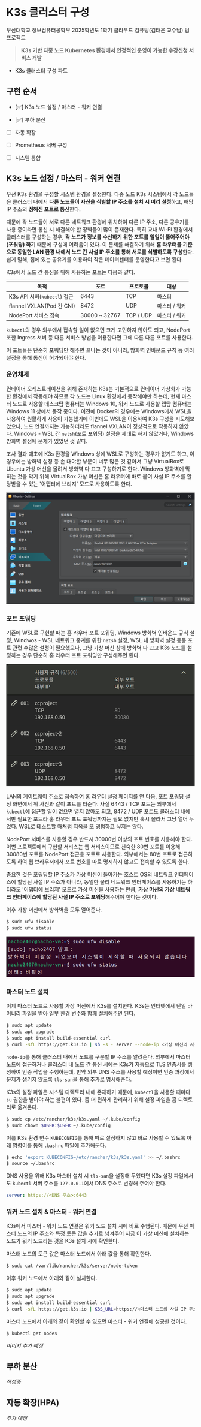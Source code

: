 # K3s 클러스터 구성

부산대학교 정보컴퓨터공학부 2025학년도 1학기 클라우드 컴퓨팅(김태운 교수님) 텀 프로젝트

> **K3s 기반 다중 노드 Kubernetes 환경에서 안정적인 운영이 가능한 수강신청 서비스 개발**

- K3s 클러스터 구성 파트


## 구현 순서

- [✅] K3s 노드 설정 / 마스터 - 워커 연결

- [✅] 부하 분산

- [ ] 자동 확장

- [ ] Prometheus 서버 구성

- [ ] 시스템 통합


## K3s 노드 설정 / 마스터 - 워커 연결

우선 K3s 환경을 구성할 시스템 환경을 설정한다. 다중 노드 K3s 시스템에서 각 노드들은 클러스터 내에서 **다른 노드들이 자신을 식별할 IP 주소를 설치 시 미리 설정**하고, 해당 IP 주소의 **정해진 포트로 통신**한다.

때문에 각 노드들이 서로 다른 네트워크 환경에 위치하여 다른 IP 주소, 다른 공유기를 사용 중이라면 통신 시 해결해야 할 장벽들이 많이 존재한다. 특히 교내 Wi-Fi 환경에서 클러스터를 구성하는 경우, **각 노드가 정보를 수신하기 위한 포트를 일일이 뚫어주어야(포워딩) 하기** 때문에 구성에 어려움이 있다. 이 문제를 해결하기 위해 **홈 라우터를 기준으로 동일한 LAN 환경 내에서 노드 간 사설 IP 주소를 통해 서로를 식별하도록 구성**한다. 쉽게 말해, 집에 있는 공유기를 이용하여 작은 데이터센터를 운영한다고 보면 된다.

K3s에서 노드 간 통신을 위해 사용하는 포트는 다음과 같다.

| 목적 | 포트 | 프로토콜 | 대상 |
|------|------|----------|------|
| K3s API 서버(`kubectl`) 접근 | 6443 | TCP | 마스터 |
| flannel VXLAN(Pod 간 CNI) | 8472 | UDP | 마스터 / 워커 |
| NodePort 서비스 접속 | 30000 ~ 32767 | TCP / UDP | 마스터 / 워커 |

`kubectl`의 경우 외부에서 접속할 일이 없으면 크게 고민하지 않아도 되고, NodePort 또한 Ingress 서버 등 다른 서비스 방법을 이용한다면 그에 따른 다른 포트를 사용한다.

이 포트들은 단순히 포워딩만 해주면 끝나는 것이 아니라, 방화벽 인바운드 규칙 등 여러 설정을 통해 통신이 허가되어야 한다.


### 운영체제

컨테이너 오케스트레이션을 위해 존재하는 K3s는 기본적으로 컨테이너 가상화가 가능한 환경에서 작동해야 하므로 각 노드는 Linux 환경에서 동작해야만 하는데, 현재 마스터 노드로 사용할 데스크탑 컴퓨터는 Windows 10, 워커 노드로 사용할 랩탑 컴퓨터는 Windows 11 상에서 동작 중이다. 이전에 Docker의 경우에는 Windows에서 WSL을 사용하여 원활하게 사용이 가능했기에 이번에도 WSL을 이용하여 K3s 구성을 시도해보았으나, 노드 연결까지는 가능하더라도 flannel VXLAN이 정상적으로 작동하지 않았다. Windows - WSL 간 `netsh`(포트 포워딩) 설정을 제대로 하지 않았거나, Windows 방화벽 설정에 문제가 있었던 것 같다.

조사 결과 애초에 K3s 환경을 Windows 상에 WSL로 구성하는 경우가 없기도 하고, 이 경우에는 방화벽 설정 등 손 대야할 부분이 너무 많은 것 같아서 그냥 VirtualBox로 Ubuntu 가상 머신을 올려서 방화벽 다 끄고 구성하기로 한다. Windows 방화벽에 막히는 것을 막기 위해 VirtualBox 가상 머신은 홈 라우터에 바로 붙어 사설 IP 주소를 할당받을 수 있는 '어댑터에 브리지' 모드로 사용하도록 한다.

![어댑터에 브리지](./res/bridged_adapter.png)


### 포트 포워딩

기존에 WSL로 구현할 때는 홈 라우터 포트 포워딩, Windows 방화벽 인바운드 규칙 설정, Windwos - WSL 네트워크 중계를 위한 `netsh` 설정, WSL 내 방화벽 설정 등등 포트 관련 수많은 설정이 필요했으나, 그냥 가상 머신 상에 방화벽 다 끄고 K3s 노드를 설정하는 경우 단순히 홈 라우터 포트 포워딩만 구성해주면 된다.

![홈 라우터 포트 포워딩](./res/port_forwarding.png)

LAN의 게이트웨이 주소로 접속하여 홈 라우터 설정 페이지를 연 다음, 포트 포워딩 설정 화면에서 위 사진과 같이 포트를 터준다. 사실 6443 / TCP 포트는 외부에서 `kubectl`에 접근할 일이 없으면 열지 않아도 되고, 8472 / UDP 포트도 클러스터 내에서만 필요한 포트라 홈 라우터 포트 포워딩까지는 필요 없지만 혹시 몰라서 그냥 열어 두었다. WSL로 테스트할 때처럼 지옥을 또 경험하고 싶지는 않다.

NodePort 서비스를 사용할 경우 반드시 30000번 이상의 포트 번호를 사용해야 한다. 이번 프로젝트에서 구현할 서비스는 웹 서비스이므로 친숙한 80번 포트를 이용해 30080번 포트를 NodePort 접근용 포트로 사용한다. 외부에서는 80번 포트로 접근하도록 하여 웹 브라우저에서 포트 번호를 따로 명시하지 않고도 접속할 수 있도록 한다.

중요한 것은 포워딩할 IP 주소가 가상 머신이 돌아가는 호스트 OS의 네트워크 인터페이스에 할당된 사설 IP 주소가 아니라, 동일한 물리 네트워크 인터페이스를 사용하기는 하더라도 '어댑터에 브리지' 모드로 가상 머신을 사용하는 만큼, **가상 머신의 가상 네트워크 인터페이스에 할당된 사설 IP 주소로 포워딩**해주어야 한다는 것이다.

이후 가상 머신에서 방화벽을 모두 열어준다.

```Bash
$ sudo ufw disable
$ sudo ufw status
```

![ufw](./res/ufw.png)


### 마스터 노드 설치

이제 마스터 노드로 사용할 가상 머신에서 K3s를 설치한다. K3s는 인터넷에서 단일 바이너리 파일을 받아 일부 환경 변수와 함께 설치해주면 된다.

```Bash
$ sudo apt update
$ sudo apt upgrade
$ sudo apt install build-essential curl
$ curl -sfL https://get.k3s.io | sh -s - server --node-ip <가상 머신의 사설 IP> --tls-san <가상 머신의 사설 IP> [--tls-san <추가로 사용할 DNS 주소>]
```

`node-ip`를 통해 클러스터 내에서 노드를 구분할 IP 주소를 알려준다. 외부에서 마스터 노드에 접근하거나 클러스터 내 노드 간 통신 시에는 K3s가 자동으로 TLS 인증서를 생성하여 인증 작업을 수행하는데, 만약 외부 DNS 주소를 사용할 예정이면 인증 과정에서 문제가 생기지 않도록 `tls-san`을 통해 추가로 명시해준다.

K3s의 설정 파일은 시스템 디렉토리 내에 존재하기 때문에, `kubectl`을 사용할 때마다 `su` 권한을 받아야 하는 불편이 있다. 좀 더 편하게 관리하기 위해 설정 파일을 홈 디렉토리로 옮겨온다.

```Bash
$ sudo cp /etc/rancher/k3s/k3s.yaml ~/.kube/config
$ sudo chown $USER:$USER ~/.kube/config
```

이를 K3s 환경 변수 `KUBECONFIG`를 통해 따로 설정하지 않고 바로 사용할 수 있도록 아래 명령어를 통해 `.bashrc` 파일에 추가해둔다.

```Bash
$ echo 'export KUBECONFIG=/etc/rancher/k3s/k3s.yaml' >> ~/.bashrc
$ source ~/.bashrc
```

DNS 사용을 위해 K3s 마스터 설치 시 `tls-san`을 설정해 두었다면 K3s 설정 파일에서도 `kubectl` 서버 주소를 `127.0.0.1`에서 DNS 주소로 변경해 주어야 한다.

```YAML
server: https://<DNS 주소>:6443
```


### 워커 노드 설치 & 마스터 - 워커 연결

K3s에서 마스터 - 워커 노드 연결은 워커 노드 설치 시에 바로 수행된다. 때문에 우선 마스터 노드의 IP 주소와 특정 토큰 값을 추가로 넘겨주어 지금 이 가상 머신에 설치하는 노드가 워커 노드라는 것을 K3s 설치 시에 확인한다.

마스터 노드의 토큰 값은 마스터 노드에서 아래 값을 통해 확인한다.

```Bash
$ sudo cat /var/lib/rancher/k3s/server/node-token
```

이후 워커 노드에서 아래와 같이 설치한다.

```Bash
$ sudo apt update
$ sudo apt upgrade
$ sudo apt install build-essential curl
$ curl -sfL https://get.k3s.io | K3S_URL=https://<마스터 노드의 사설 IP 주소>:6443 K3S_TOKEN=<마스터 노드에서 확인한 토큰 값> sh -s - --node-ip <워커 노드의 사설 IP 주소>
```

마스터 노드에서 아래와 같이 확인할 수 있으면 마스터 - 워커 연결에 성공한 것이다.

```Bash
$ kubectl get nodes
```

*이미지 추가 예정*


## 부하 분산

*작성중*


## 자동 확장(HPA)

*추가 예정*
